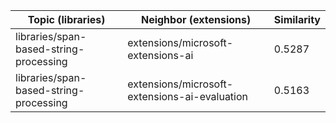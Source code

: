 | Topic (libraries) | Neighbor (extensions) | Similarity |
|-------------|-------------------|------------|
| libraries/span-based-string-processing | extensions/microsoft-extensions-ai | 0.5287 |
| libraries/span-based-string-processing | extensions/microsoft-extensions-ai-evaluation | 0.5163 |
